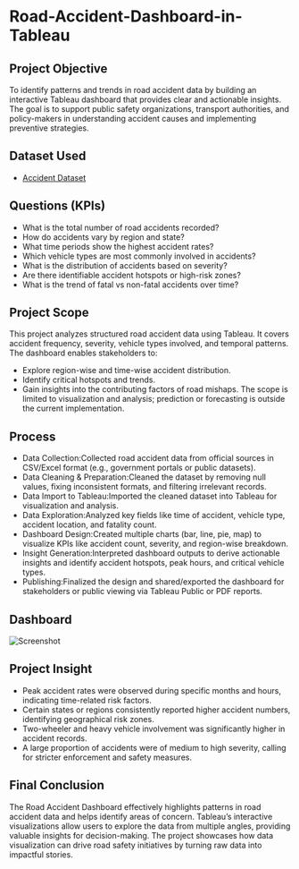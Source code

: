# Road-Accident-Dashboard-in-Tableau
## Project Objective
To identify patterns and trends in road accident data by building an interactive Tableau dashboard that provides clear and actionable insights. The goal is to support public safety organizations, transport authorities, and policy-makers in understanding accident causes and implementing preventive strategies.


## Dataset Used
- <a href="https://github.com/DivyaHS26/Road-Accident-Dashboard-in-Tableau/commit/3f34609d0a650e6f101d9e4e49db39c8497f323d">Accident Dataset</a>

## Questions (KPIs)
- What is the total number of road accidents recorded?
- How do accidents vary by region and state?
- What time periods show the highest accident rates?
- Which vehicle types are most commonly involved in accidents?
- What is the distribution of accidents based on severity?
- Are there identifiable accident hotspots or high-risk zones?
- What is the trend of fatal vs non-fatal accidents over time?

## Project Scope
This project analyzes structured road accident data using Tableau. It covers accident frequency, severity, vehicle types involved, and temporal patterns. The dashboard enables stakeholders to:
- Explore region-wise and time-wise accident distribution.
- Identify critical hotspots and trends.
- Gain insights into the contributing factors of road mishaps.
The scope is limited to visualization and analysis; prediction or forecasting is outside the current implementation.

## Process
- Data Collection:Collected road accident data from official sources in CSV/Excel format (e.g., government portals or public datasets).
- Data Cleaning & Preparation:Cleaned the dataset by removing null values, fixing inconsistent formats, and filtering irrelevant records.
- Data Import to Tableau:Imported the cleaned dataset into Tableau for visualization and analysis.
- Data Exploration:Analyzed key fields like time of accident, vehicle type, accident location, and fatality count.
- Dashboard Design:Created multiple charts (bar, line, pie, map) to visualize KPIs like accident count, severity, and region-wise breakdown.
- Insight Generation:Interpreted dashboard outputs to derive actionable insights and identify accident hotspots, peak hours, and critical vehicle types.
- Publishing:Finalized the design and shared/exported the dashboard for stakeholders or public viewing via Tableau Public or PDF reports.

## Dashboard
![Screenshot](https://github.com/user-attachments/assets/b9a6b6db-4398-4253-9c77-d2ef46afd954)


## Project Insight
- Peak accident rates were observed during specific months and hours, indicating time-related risk factors.
- Certain states or regions consistently reported higher accident numbers, identifying geographical risk zones.
- Two-wheeler and heavy vehicle involvement was significantly higher in accident records.
- A large proportion of accidents were of medium to high severity, calling for stricter enforcement and safety measures.

 ## Final Conclusion
 The Road Accident Dashboard effectively highlights patterns in road accident data and helps identify areas of concern. Tableau’s interactive visualizations allow users to explore the data from multiple angles, providing valuable insights for decision-making. The project showcases how data visualization can drive road safety initiatives by turning raw data into impactful stories.





